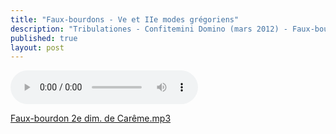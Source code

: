 ```yaml
---
title: "Faux-bourdons - Ve et IIe modes grégoriens"
description: "Tribulationes - Confitemini Domino (mars 2012) - Faux-bourdon 2e dim. de Carême.mp3"
published: true
layout: post
---
```



<audio controls preload="auto" src="/audios/2013-04-29-faux-bourdon-2e-dim-de-careme.mp3" data-artist="Graduel de Lyon (1807)" data-title="Graduel &quot;Tribulationes&quot; (Ps 24) et Trait &quot;Confitemini&quot; (Ps 105)"></audio>

[Faux-bourdon 2e dim. de Carême.mp3](/audios/2013-04-29-faux-bourdon-2e-dim-de-careme.mp3)